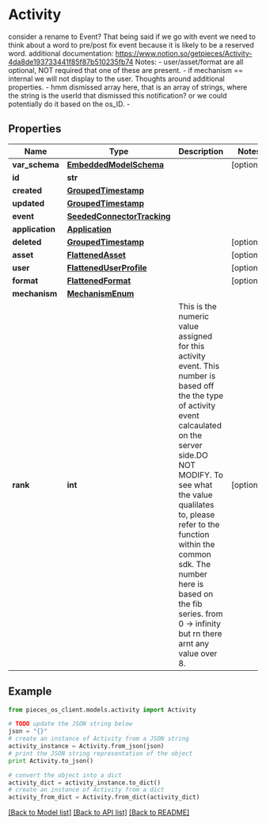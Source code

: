 # Activity

consider a rename to Event? That being said if we go with event we need to think about a word to pre/post fix event because it is likely to be a reserved word.  additional documentation: https://www.notion.so/getpieces/Activity-4da8de193733441f85f87b510235fb74   Notes: - user/asset/format are all optional, NOT required that one of these are present. - if mechanism == internal we will not display to the user.  Thoughts around additional properties. - hmm dismissed array here, that is an array of strings, where the string is the userId that dismissed this notification? or we could potentially do it based on the os_ID. - 

## Properties
Name | Type | Description | Notes
------------ | ------------- | ------------- | -------------
**var_schema** | [**EmbeddedModelSchema**](EmbeddedModelSchema.md) |  | [optional] 
**id** | **str** |  | 
**created** | [**GroupedTimestamp**](GroupedTimestamp.md) |  | 
**updated** | [**GroupedTimestamp**](GroupedTimestamp.md) |  | 
**event** | [**SeededConnectorTracking**](SeededConnectorTracking.md) |  | 
**application** | [**Application**](Application.md) |  | 
**deleted** | [**GroupedTimestamp**](GroupedTimestamp.md) |  | [optional] 
**asset** | [**FlattenedAsset**](FlattenedAsset.md) |  | [optional] 
**user** | [**FlattenedUserProfile**](FlattenedUserProfile.md) |  | [optional] 
**format** | [**FlattenedFormat**](FlattenedFormat.md) |  | [optional] 
**mechanism** | [**MechanismEnum**](MechanismEnum.md) |  | 
**rank** | **int** | This is the numeric value assigned for this activity event. This number is based off the the type of activity event calcaulated on the server side.DO NOT MODIFY. To see what the value qualilates to, please refer to the function within the common sdk. The number here is based on the fib series. from 0 -&gt; infinity but rn there arnt any value over 8. | [optional] 

## Example

```python
from pieces_os_client.models.activity import Activity

# TODO update the JSON string below
json = "{}"
# create an instance of Activity from a JSON string
activity_instance = Activity.from_json(json)
# print the JSON string representation of the object
print Activity.to_json()

# convert the object into a dict
activity_dict = activity_instance.to_dict()
# create an instance of Activity from a dict
activity_from_dict = Activity.from_dict(activity_dict)
```
[[Back to Model list]](../README.md#documentation-for-models) [[Back to API list]](../README.md#documentation-for-api-endpoints) [[Back to README]](../README.md)


